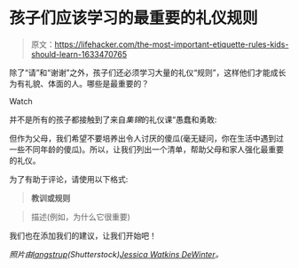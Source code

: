 # 孩子们应该学习的最重要的礼仪规则

> 原文：<https://lifehacker.com/the-most-important-etiquette-rules-kids-should-learn-1633470765>

除了“请”和“谢谢”之外，孩子们还必须学习大量的礼仪“规则”，这样他们才能成长为有礼貌、体面的人。哪些是最重要的？

Watch

并不是所有的孩子都接触到了来自*集锦*的礼仪课“愚蠢和勇敢:

但作为父母，我们希望不要培养出令人讨厌的傻瓜(毫无疑问，你在生活中遇到过一些不同年龄的傻瓜)。所以，让我们列出一个清单，帮助父母和家人强化最重要的礼仪。

为了有助于评论，请使用以下格式:

> **教训或规则**

> 描述(例如，为什么它很重要)

我们也在添加我们的建议，让我们开始吧！

*照片由*[*langstrup*](http://www.shutterstock.com/pic-122206654/stock-photo-cute-little-girl-with-a-happy-grin-holding-up-a-sheet-of-white-paper-with-a-handwritten-note-saying.html?src=_I9asc4053ehxjwrnRvRtA-1-0)*(Shutterstock)*[*Jessica Watkins DeWinter*](https://www.flickr.com/photos/jessicalea/465593590/sizes/z/)*。*